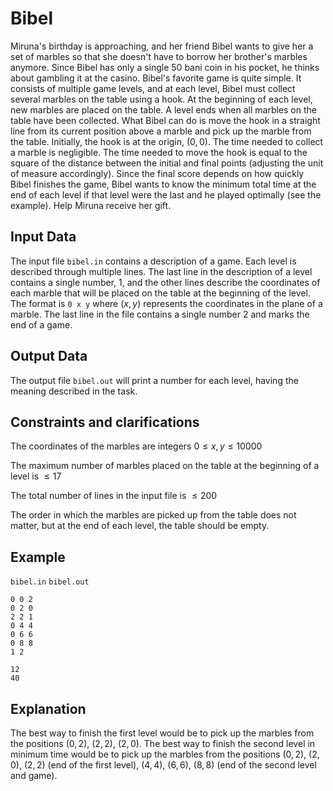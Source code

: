 # Bibel

Miruna's birthday is approaching, and her friend Bibel wants to give her a set of marbles so that she doesn't have to borrow her brother's marbles anymore. Since Bibel has only a single 50 bani coin in his pocket, he thinks about gambling it at the casino. Bibel's favorite game is quite simple. It consists of multiple game levels, and at each level, Bibel must collect several marbles on the table using a hook. At the beginning of each level, new marbles are placed on the table. A level ends when all marbles on the table have been collected. What Bibel can do is move the hook in a straight line from its current position above a marble and pick up the marble from the table. Initially, the hook is at the origin, $(0, 0)$. The time needed to collect a marble is negligible. The time needed to move the hook is equal to the square of the distance between the initial and final points (adjusting the unit of measure accordingly). Since the final score depends on how quickly Bibel finishes the game, Bibel wants to know the minimum total time at the end of each level if that level were the last and he played optimally (see the example). Help Miruna receive her gift.

## Input Data

The input file `bibel.in` contains a description of a game. Each level is described through multiple lines. The last line in the description of a level contains a single number, $1$, and the other lines describe the coordinates of each marble that will be placed on the table at the beginning of the level. The format is `0 x y` where $(x, y)$ represents the coordinates in the plane of a marble. The last line in the file contains a single number $2$ and marks the end of a game.

## Output Data

The output file `bibel.out` will print a number for each level, having the meaning described in the task.

## Constraints and clarifications

The coordinates of the marbles are integers $0 \leq x, y \leq 10000$

The maximum number of marbles placed on the table at the beginning of a level is $\leq 17$

The total number of lines in the input file is $\leq 200$

The order in which the marbles are picked up from the table does not matter, but at the end of each level, the table should be empty.

## Example

`bibel.in` `bibel.out`
```
0 0 2 
0 2 0 
2 2 1 
0 4 4 
0 6 6 
0 8 8 
1 2 
```
```
12 
40
```

## Explanation

The best way to finish the first level would be to pick up the marbles from the positions $(0, 2)$, $(2, 2)$, $(2, 0)$. The best way to finish the second level in minimum time would be to pick up the marbles from the positions $(0, 2)$, $(2, 0)$, $(2, 2)$ (end of the first level), $(4, 4)$, $(6, 6)$, $(8, 8)$ (end of the second level and game).